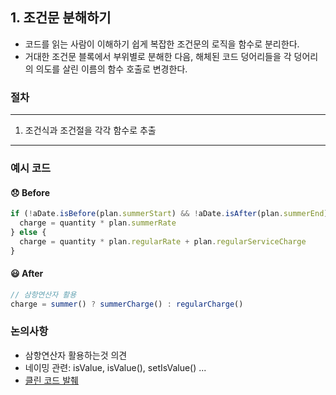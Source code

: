 ## 1. 조건문 분해하기

- 코드를 읽는 사람이 이해하기 쉽게 복잡한 조건문의 로직을 함수로 분리한다.
- 거대한 조건문 블록에서 부위별로 분해한 다음, 해체된 코드 덩어리들을 각 덩어리의 의도를 살린 이름의 함수 호출로 변경한다.

### 절차

---

1. 조건식과 조건절을 각각 함수로 추출

---

### 예시 코드

#### 😞 Before

```js
if (!aDate.isBefore(plan.summerStart) && !aDate.isAfter(plan.summerEnd)) {
  charge = quantity * plan.summerRate
} else {
  charge = quantity * plan.regularRate + plan.regularServiceCharge
}
```

#### 😃 After

```js
// 삼항연산자 활용
charge = summer() ? summerCharge() : regularCharge()
```

### 논의사항

- 삼항연산자 활용하는것 의견
- 네이밍 관련: isValue, isValue(), setIsValue() ...
- [클린 코드 발췌](https://github.com/qkraudghgh/clean-code-javascript-ko#%EC%A1%B0%EA%B1%B4%EB%AC%B8%EC%9D%84-%EC%BA%A1%EC%8A%90%ED%99%94-%ED%95%98%EC%84%B8%EC%9A%94)
